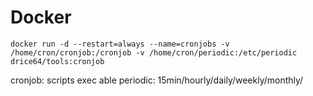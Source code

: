# Docker

```
docker run -d --restart=always --name=cronjobs -v /home/cron/cronjob:/cronjob -v /home/cron/periodic:/etc/periodic drice64/tools:cronjob
```
cronjob:
scripts exec able
periodic:
15min/hourly/daily/weekly/monthly/


